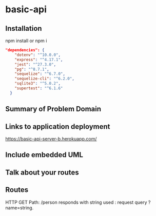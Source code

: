 # basic-api



## Installation

npm install or npm i

``` json
"dependencies": {
    "dotenv": "^10.0.0",
    "express": "^4.17.1",
    "jest": "^27.3.0",
    "pg": "^8.7.1",
    "sequelize": "^6.7.0",
    "sequelize-cli": "^6.2.0",
    "sqlite3": "^5.0.2",
    "supertest": "^6.1.6"
  }

```

## Summary of Problem Domain

## Links to application deployment

https://basic-api-server-b.herokuapp.com/




## Include embedded UML

## Talk about your routes

## Routes

HTTP GET
Path: /person
responds with string used : request query ?name=string.

